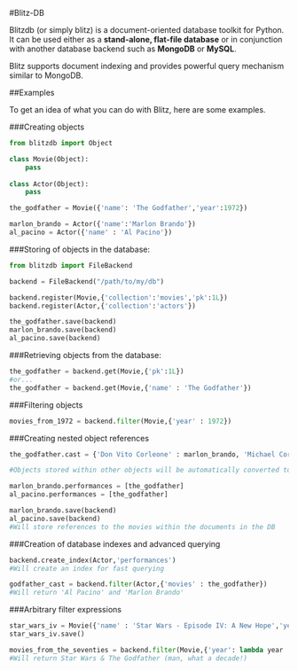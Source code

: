 #Blitz-DB

Blitzdb (or simply blitz) is a document-oriented database toolkit for Python. It can be used either as a  **stand-alone, flat-file database** or in conjunction with another database backend such as **MongoDB** or **MySQL**.

Blitz supports document indexing and provides powerful query mechanism similar to MongoDB.

##Examples

To get an idea of what you can do with Blitz, here are some examples.

###Creating objects

```python
from blitzdb import Object

class Movie(Object):
    pass
    
class Actor(Object):
    pass

the_godfather = Movie({'name': 'The Godfather','year':1972})

marlon_brando = Actor({'name':'Marlon Brando'})
al_pacino = Actor({'name' : 'Al Pacino'})
```

###Storing of objects in the database:

```python
from blitzdb import FileBackend

backend = FileBackend("/path/to/my/db")

backend.register(Movie,{'collection':'movies','pk':1L})
backend.register(Actor,{'collection':'actors'})

the_godfather.save(backend)
marlon_brando.save(backend)
al_pacino.save(backend)
```
    
###Retrieving objects from the database:

```python
the_godfather = backend.get(Movie,{'pk':1L})
#or...
the_godfather = backend.get(Movie,{'name' : 'The Godfather'})
```
    
###Filtering objects

```python
movies_from_1972 = backend.filter(Movie,{'year' : 1972})
```

###Creating nested object references
   
```python
the_godfather.cast = {'Don Vito Corleone' : marlon_brando, 'Michael Corleone' : al_pacino}

#Objects stored within other objects will be automatically converted to database references.

marlon_brando.performances = [the_godfather]
al_pacino.performances = [the_godfather]

marlon_brando.save(backend)
al_pacino.save(backend)
#Will store references to the movies within the documents in the DB
```

###Creation of database indexes and advanced querying

```python
backend.create_index(Actor,'performances')
#Will create an index for fast querying

godfather_cast = backend.filter(Actor,{'movies' : the_godfather})
#Will return 'Al Pacino' and 'Marlon Brando'
```

###Arbitrary filter expressions

```python
star_wars_iv = Movie({'name' : 'Star Wars - Episode IV: A New Hope','year': 1977})
star_wars_iv.save()

movies_from_the_seventies = backend.filter(Movie,{'year': lambda year : True if year >= 1970 and year < 1980 else False})
#Will return Star Wars & The Godfather (man, what a decade!)
```
